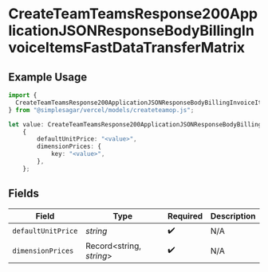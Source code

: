 # CreateTeamTeamsResponse200ApplicationJSONResponseBodyBillingInvoiceItemsFastDataTransferMatrix

## Example Usage

```typescript
import {
  CreateTeamTeamsResponse200ApplicationJSONResponseBodyBillingInvoiceItemsFastDataTransferMatrix,
} from "@simplesagar/vercel/models/createteamop.js";

let value: CreateTeamTeamsResponse200ApplicationJSONResponseBodyBillingInvoiceItemsFastDataTransferMatrix =
    {
        defaultUnitPrice: "<value>",
        dimensionPrices: {
            key: "<value>",
        },
    };
```

## Fields

| Field                    | Type                     | Required                 | Description              |
| ------------------------ | ------------------------ | ------------------------ | ------------------------ |
| `defaultUnitPrice`       | *string*                 | :heavy_check_mark:       | N/A                      |
| `dimensionPrices`        | Record<string, *string*> | :heavy_check_mark:       | N/A                      |
